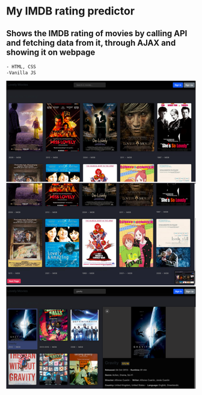 # My IMDB rating predictor

## Shows the IMDB rating of movies by calling API and fetching data from it, through AJAX and showing it on webpage

    - HTML, CSS
    -Vanilla JS
    
<img src="/MainPage1.png">
<img src="/MainPage2.png">
<img src="/SearchResult.png">
